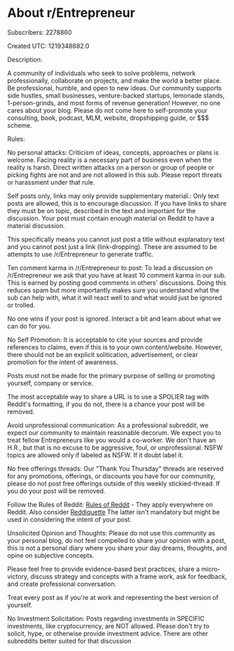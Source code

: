 # About r/Entrepreneur

Subscribers: 2278860

Created UTC: 1219348682.0

Description:

A community of individuals who seek to solve problems, network professionally, collaborate on projects, and make the world a better place. Be professional, humble, and open to new ideas. 
Our community supports side hustles, small businesses, venture-backed startups, lemonade stands, 1-person-grinds, and most forms of revenue generation! However, no one cares about your blog. Please do not come here to self-promote your consulting, book, podcast, MLM, website, dropshipping guide, or $$$ scheme.

Rules:

No personal attacks: Criticism of ideas, concepts, approaches or plans is welcome. Facing reality is a necessary part of business even when the reality is harsh. Direct written attacks on a person or group of people or picking fights are not and are not allowed in this sub.
Please report threats or harassment under that rule.

Self posts only, links may only provide supplementary material.: Only text posts are allowed, this is to encourage discussion. If you have links to share they must be on topic, described in the text and important for the discussion. Your post must contain enough material on Reddit to have a material discussion.

This specifically means you cannot just post a title without explanatory text and you cannot post just a link (link-dropping). These are assumed to be attempts to use /r/Entrepreneur to generate traffic.

Ten comment karma in /r/Entrepreneur to post: To lead a discussion on /r/Entrepreneur we ask that you have at least 10 comment karma in our sub. This is earned by posting good comments in others' discussions. Doing this reduces spam but more importantly makes sure you understand what the sub can help with, what it will react well to and what would just be ignored or trolled.

No one wins if your post is ignored. Interact a bit and learn about what we can do for you.

No Self Promotion: It is acceptable to cite your sources and provide references to claims, even if this is to your own content/website. However, there should not be an explicit solitication, advertisement, or clear promotion for the intent of awareness. 

Posts must not be made for the primary purpose of selling or promoting yourself, company or service. 

The most acceptable way to share a URL is to use a SPOLIER tag with Reddit's formatting, if you do not, there is a chance your post will be removed.

Avoid unprofessional communication: As a professional subreddit, we expect our community to maintain reasonable decorum. We expect you to treat fellow Entrepreneurs like you would a co-worker. We don't have an H.R., but that is no excuse to be aggressive, foul, or unprofessional. NSFW topics are allowed only if labeled as NSFW. If it doubt label it.

No free offerings threads: Our "Thank You Thursday" threads are reserved for any promotions, offerings, or discounts you have for our community, please do not post free offerings outside of this weekly stickied-thread. If you do your post will be removed.

Follow the Rules of Reddit: [Rules of Reddit](https://www.redditinc.com/policies/content-policy) - They apply everywhere on Reddit. Also consider [Reddiquette](https://www.reddit.com/wiki/reddiquette/) The latter isn't mandatory but might be used in considering the intent of your post.

Unsolicited Opinion and Thoughts: Please do not use this community as your personal blog, do not feel compelled to share your opinion with a post, this is not a personal diary where you share your day dreams, thoughts, and opine on subjective concepts. 

Please feel free to provide evidence-based best practices, share a micro-victory, discuss strategy and concepts with a frame work, ask for feedback, and create professional conversation. 

Treat every post as if you're at work and representing the best version of yourself.

No Investment Solicitation: Posts regarding investments in SPECIFIC investments, like cryptocurrency, are NOT allowed. Please don't try to solicit, hype, or otherwise provide investment advice. There are other subreddits better suited for that discussion

